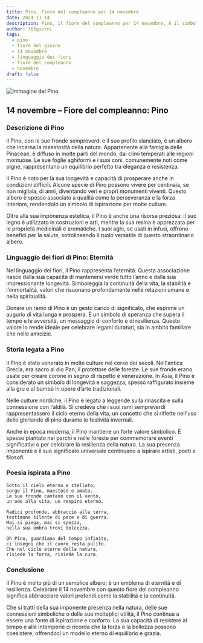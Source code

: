 ```yaml
---
title: Pino, Fiore del compleanno per 14 novembre
date: 2024-11-14
description: Pino, il fiore del compleanno per 14 novembre, è il simbolo di Eternità. Scopri il suo significato unico, le storie affascinanti e la poesia che celebra la sua bellezza.
author: 365giorni
tags:
  - pino
  - fiore del giorno
  - 14 novembre
  - linguaggio dei fiori
  - fiore del compleanno
  - novembre
draft: false
---
```


![Immagine del Pino](https://cdn.pixabay.com/photo/2020/09/03/13/56/pine-5541335_1280.jpg)

## 14 novembre – Fiore del compleanno: Pino

### Descrizione di Pino

Il Pino, con le sue fronde sempreverdi e il suo profilo slanciato, è un albero che incarna la maestosità della natura. Appartenente alla famiglia delle Pinaceae, è diffuso in molte parti del mondo, dai climi temperati alle regioni montuose. Le sue foglie aghiformi e i suoi coni, comunemente noti come pigne, rappresentano un equilibrio perfetto tra eleganza e resistenza.

Il Pino è noto per la sua longevità e capacità di prosperare anche in condizioni difficili. Alcune specie di Pino possono vivere per centinaia, se non migliaia, di anni, diventando veri e propri monumenti viventi. Questo albero è spesso associato a qualità come la perseveranza e la forza interiore, rendendolo un simbolo di ispirazione per molte culture.

Oltre alla sua imponenza estetica, il Pino è anche una risorsa preziosa: il suo legno è utilizzato in costruzioni e arti, mentre la sua resina è apprezzata per le proprietà medicinali e aromatiche. I suoi aghi, se usati in infusi, offrono benefici per la salute, sottolineando il ruolo versatile di questo straordinario albero.

### Linguaggio dei fiori di Pino: Eternità

Nel linguaggio dei fiori, il Pino rappresenta l’eternità. Questa associazione nasce dalla sua capacità di mantenersi verde tutto l’anno e dalla sua impressionante longevità. Simboleggia la continuità della vita, la stabilità e l’immortalità, valori che risuonano profondamente nelle relazioni umane e nella spiritualità.

Donare un ramo di Pino è un gesto carico di significato, che esprime un augurio di vita lunga e prospera. È un simbolo di speranza che supera il tempo e le avversità, un messaggio di conforto e di resilienza. Questo valore lo rende ideale per celebrare legami duraturi, sia in ambito familiare che nelle amicizie.

### Storia legata a Pino

Il Pino è stato venerato in molte culture nel corso dei secoli. Nell'antica Grecia, era sacro al dio Pan, il protettore delle foreste. Le sue fronde erano usate per creare corone in segno di rispetto e venerazione. In Asia, il Pino è considerato un simbolo di longevità e saggezza, spesso raffigurato insieme alla gru e al bambù in opere d’arte tradizionali.

Nelle culture nordiche, il Pino è legato a leggende sulla rinascita e sulla connessione con l’aldilà. Si credeva che i suoi rami sempreverdi rappresentassero il ciclo eterno della vita, un concetto che si riflette nell'uso delle ghirlande di pino durante le festività invernali.

Anche in epoca moderna, il Pino mantiene un forte valore simbolico. È spesso piantato nei parchi e nelle foreste per commemorare eventi significativi o per celebrare la resilienza della natura. La sua presenza imponente e il suo significato universale continuano a ispirare artisti, poeti e filosofi.

### Poesia ispirata a Pino

```
Sotto il cielo eterno e stellato,  
sorge il Pino, maestoso e amato.  
Le sue fronde cantano con il vento,  
un'ode alla vita, un respiro eterno.  

Radici profonde, abbraccio alla terra,  
testimone silente di pace e di guerra.  
Mai si piega, mai si spezza,  
nella sua ombra trovi dolcezza.  

Oh Pino, guardiano del tempo infinito,  
ci insegni che il cuore resta pulito.  
Che nel ciclo eterno della natura,  
risiede la forza, risiede la cura.  
```

### Conclusione

Il Pino è molto più di un semplice albero; è un emblema di eternità e di resilienza. Celebrare il 14 novembre con questo fiore del compleanno significa abbracciare valori profondi come la stabilità e la continuità.

Che si tratti della sua imponente presenza nella natura, delle sue connessioni simboliche o delle sue molteplici utilità, il Pino continua a essere una fonte di ispirazione e conforto. La sua capacità di resistere al tempo e alle intemperie ci ricorda che la forza e la bellezza possono coesistere, offrendoci un modello eterno di equilibrio e grazia.